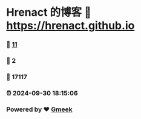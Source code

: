 # Hrenact 的博客 :link: https://hrenact.github.io 
### :page_facing_up: [11](https://hrenact.github.io/tag.html) 
### :speech_balloon: 2 
### :hibiscus: 17117 
### :alarm_clock: 2024-09-30 18:15:06 
### Powered by :heart: [Gmeek](https://github.com/Meekdai/Gmeek)
